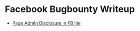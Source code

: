 # Facebook Bugbounty Writeup

- [ Page Admin Disclosure in FB lite ](https://medium.com/@Kntjrld/not-valid-bug-that-leads-to-us-a-multiple-valid-report-in-facebook-25a3fb8cb51)
